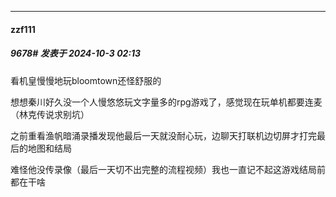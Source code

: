 ﻿
*****

####  zzf111  
##### 9678#       发表于 2024-10-3 02:13

看机皇慢慢地玩bloomtown还怪舒服的

想想秦川好久没一个人慢悠悠玩文字量多的rpg游戏了，感觉现在玩单机都要连麦（林克传说求别坑）

之前重看渔帆暗涌录播发现他最后一天就没耐心玩，边聊天打联机边切屏才打完最后的地图和结局

难怪他没传录像（最后一天切不出完整的流程视频）我也一直记不起这游戏结局前都在干啥

